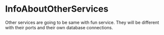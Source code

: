 # InfoAboutOtherServices

Other services are going to be same with fun service. They will be different with their ports and their own database connections.
